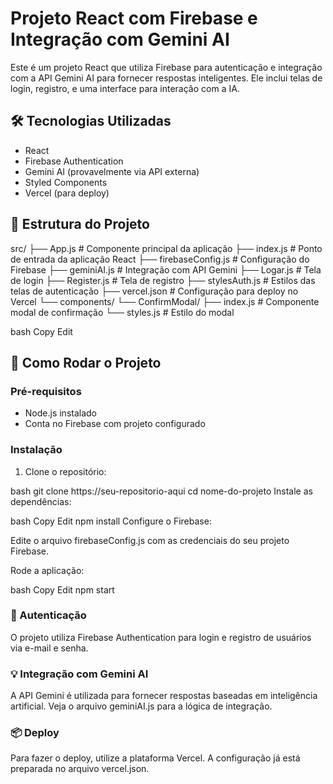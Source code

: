 # Projeto React com Firebase e Integração com Gemini AI

Este é um projeto React que utiliza Firebase para autenticação e integração com a API Gemini AI para fornecer respostas inteligentes. Ele inclui telas de login, registro, e uma interface para interação com a IA.

## 🛠 Tecnologias Utilizadas

- React
- Firebase Authentication
- Gemini AI (provavelmente via API externa)
- Styled Components
- Vercel (para deploy)

## 📁 Estrutura do Projeto

src/
├── App.js # Componente principal da aplicação
├── index.js # Ponto de entrada da aplicação React
├── firebaseConfig.js # Configuração do Firebase
├── geminiAI.js # Integração com API Gemini
├── Logar.js # Tela de login
├── Register.js # Tela de registro
├── stylesAuth.js # Estilos das telas de autenticação
├── vercel.json # Configuração para deploy no Vercel
└── components/
└── ConfirmModal/
├── index.js # Componente modal de confirmação
└── styles.js # Estilo do modal

bash
Copy
Edit

## 🚀 Como Rodar o Projeto

### Pré-requisitos

- Node.js instalado
- Conta no Firebase com projeto configurado

### Instalação

1. Clone o repositório:

bash
git clone https://seu-repositorio-aqui
cd nome-do-projeto
Instale as dependências:

bash
Copy
Edit
npm install
Configure o Firebase:

Edite o arquivo firebaseConfig.js com as credenciais do seu projeto Firebase.

Rode a aplicação:

bash
Copy
Edit
npm start

### 🔐 Autenticação
O projeto utiliza Firebase Authentication para login e registro de usuários via e-mail e senha.

### 💡 Integração com Gemini AI
A API Gemini é utilizada para fornecer respostas baseadas em inteligência artificial. Veja o arquivo geminiAI.js para a lógica de integração.

### 📦 Deploy
Para fazer o deploy, utilize a plataforma Vercel. A configuração já está preparada no arquivo vercel.json.
